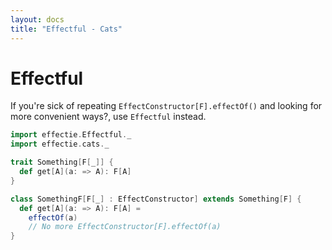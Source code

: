 ```yaml
---
layout: docs
title: "Effectful - Cats"
---
```


# Effectful
If you're sick of repeating `EffectConstructor[F].effectOf()` and looking for more convenient ways?, use `Effectful` instead.

```scala mdoc:reset-object
import effectie.Effectful._
import effectie.cats._

trait Something[F[_]] {
  def get[A](a: => A): F[A]
}

class SomethingF[F[_] : EffectConstructor] extends Something[F] {
  def get[A](a: => A): F[A] =
    effectOf(a) 
    // No more EffectConstructor[F].effectOf(a)
}
```
